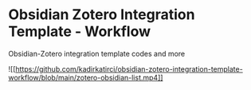 # Obsidian Zotero Integration Template - Workflow
Obsidian-Zotero integration template codes and more

![[https://github.com/kadirkatirci/obsidian-zotero-integration-template-workflow/blob/main/zotero-obsidian-list.mp4]]
